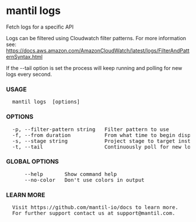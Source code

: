 
# mantil logs

Fetch logs for a specific API

Logs can be filtered using Cloudwatch filter patterns. For more information see:
https://docs.aws.amazon.com/AmazonCloudWatch/latest/logs/FilterAndPatternSyntax.html

If the --tail option is set the process will keep running and polling for new logs every second.

### USAGE
<pre>
  mantil logs <api-name> [options]
</pre>
### OPTIONS
<pre>
  -p, --filter-pattern string   Filter pattern to use
  -f, --from duration           From what time to begin displaying logs, default is 3 hours ago (default 3h0m0s)
  -s, --stage string            Project stage to target instead of default
  -t, --tail                    Continuously poll for new logs
</pre>
### GLOBAL OPTIONS
<pre>
      --help       Show command help
      --no-color   Don't use colors in output
</pre>
### LEARN MORE
<pre>
  Visit https://github.com/mantil-io/docs to learn more.
  For further support contact us at support@mantil.com.
</pre>
